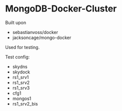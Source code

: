 MongoDB-Docker-Cluster
======================

Built upon
 - sebastianvoss/docker
 - jacksoncage/mongo-docker
 

Used for testing. 

Test config:
  - skydns
  - skydock
  - rs1_srv1
  - rs1_srv2
  - rs1_srv3
  - cfg1
  - mongos1
  - rs1_srv2_bis
